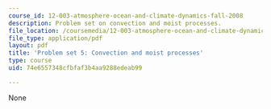 ```yaml
---
course_id: 12-003-atmosphere-ocean-and-climate-dynamics-fall-2008
description: Problem set on convection and moist processes.
file_location: /coursemedia/12-003-atmosphere-ocean-and-climate-dynamics-fall-2008/74e6557348cfbfaf3b4aa9288edeab99_homework5.pdf
file_type: application/pdf
layout: pdf
title: 'Problem set 5: Convection and moist processes'
type: course
uid: 74e6557348cfbfaf3b4aa9288edeab99

---
```

None